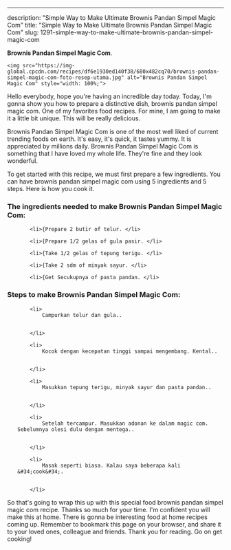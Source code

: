 ---
description: "Simple Way to Make Ultimate Brownis Pandan Simpel Magic Com"
title: "Simple Way to Make Ultimate Brownis Pandan Simpel Magic Com"
slug: 1291-simple-way-to-make-ultimate-brownis-pandan-simpel-magic-com

<p>
	<strong>Brownis Pandan Simpel Magic Com</strong>. 
	
</p>
<p>
	
	<img src="https://img-global.cpcdn.com/recipes/df6e1930ed140f38/680x482cq70/brownis-pandan-simpel-magic-com-foto-resep-utama.jpg" alt="Brownis Pandan Simpel Magic Com" style="width: 100%;">
	
	
</p>
<p>
	Hello everybody, hope you're having an incredible day today. Today, I'm gonna show you how to prepare a distinctive dish, brownis pandan simpel magic com. One of my favorites food recipes. For mine, I am going to make it a little bit unique. This will be really delicious.
</p>
	
<p>
	
</p>
<p>
	Brownis Pandan Simpel Magic Com is one of the most well liked of current trending foods on earth. It's easy, it's quick, it tastes yummy. It is appreciated by millions daily. Brownis Pandan Simpel Magic Com is something that I have loved my whole life. They're fine and they look wonderful.
</p>

<p>
To get started with this recipe, we must first prepare a few ingredients. You can have brownis pandan simpel magic com using 5 ingredients and 5 steps. Here is how you cook it.
</p>

<h3>The ingredients needed to make Brownis Pandan Simpel Magic Com:</h3>

<ol>
	
		<li>{Prepare 2 butir of telur. </li>
	
		<li>{Prepare 1/2 gelas of gula pasir. </li>
	
		<li>{Take 1/2 gelas of tepung terigu. </li>
	
		<li>{Take 2 sdm of minyak sayur. </li>
	
		<li>{Get Secukupnya of pasta pandan. </li>
	
</ol>
<p>
	
</p>

<h3>Steps to make Brownis Pandan Simpel Magic Com:</h3>

<ol>
	
		<li>
			Campurkan telur dan gula..
			
			
		</li>
	
		<li>
			Kocok dengan kecepatan tinggi sampai mengembang. Kental..
			
			
		</li>
	
		<li>
			Masukkan tepung terigu, minyak sayur dan pasta pandan..
			
			
		</li>
	
		<li>
			Setelah tercampur. Masukkan adonan ke dalam magic com. Sebelumnya olesi dulu dengan mentega..
			
			
		</li>
	
		<li>
			Masak seperti biasa. Kalau saya beberapa kali &#34;cook&#34;.
			
			
		</li>
	
</ol>

<p>
	
</p>

<p>
	So that's going to wrap this up with this special food brownis pandan simpel magic com recipe. Thanks so much for your time. I'm confident you will make this at home. There is gonna be interesting food at home recipes coming up. Remember to bookmark this page on your browser, and share it to your loved ones, colleague and friends. Thank you for reading. Go on get cooking!
</p>
